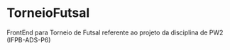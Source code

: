 # TorneioFutsal
FrontEnd para Torneio de Futsal referente ao projeto da disciplina de PW2 (IFPB-ADS-P6)
